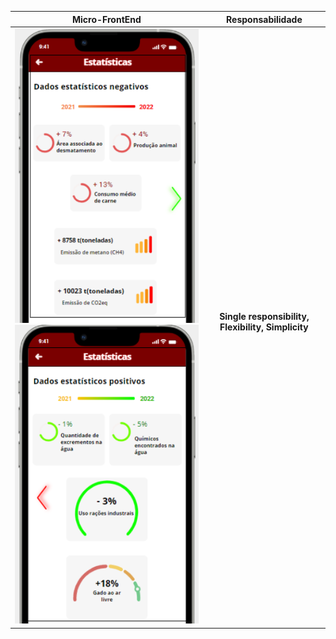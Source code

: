 |                                Micro-FrontEnd                                |           Responsabilidade            |     
|:---------------------------------------------------------------------------:|:---------------------------------------------------------------------------:|
| ![Alt text](../imagensFE/Imagem10.png?raw=true "Imagem10") ![Alt text](../imagensFE/Imagem11.png?raw=true "Imagem11") | **Single responsibility, Flexibility, Simplicity** <br><br>
